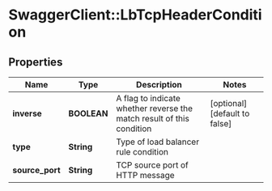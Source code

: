 # SwaggerClient::LbTcpHeaderCondition

## Properties
Name | Type | Description | Notes
------------ | ------------- | ------------- | -------------
**inverse** | **BOOLEAN** | A flag to indicate whether reverse the match result of this condition | [optional] [default to false]
**type** | **String** | Type of load balancer rule condition | 
**source_port** | **String** | TCP source port of HTTP message | 


